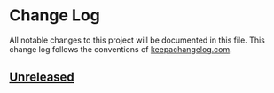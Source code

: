 # Change Log
All notable changes to this project will be documented in this file. This change log follows the conventions of [keepachangelog.com](http://keepachangelog.com/).

## [Unreleased]

[Unreleased]: https://github.com/americano/americano.cli/compare/a786c81c970d8b50b10f002aeb773e3b0165ad78...HEAD
